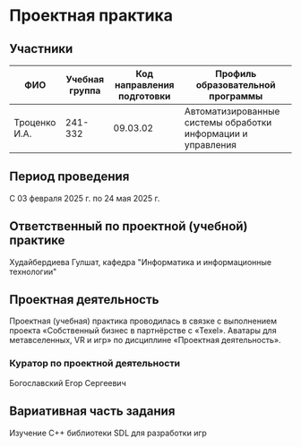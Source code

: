 # Проектная практика

## Участники
| ФИО | Учебная группа | Код направления подготовки | Профиль образовательной программы |
|-|-|-|-|
| Троценко И.А. |241-332|09.03.02|Автоматизированные системы обработки информации и управления|

## Период проведения
С 03 февраля 2025 г. по 24 мая 2025 г.

## Ответственный по проектной (учебной) практике
Худайбердиева Гулшат, кафедра "Информатика и информационные технологии"

## Проектная деятельность
Проектная (учебная) практика проводилась в связке с выполнением проекта «Собственный бизнес в партнёрстве с «Texel». Аватары для метавселенных, VR и игр» по дисциплине «Проектная деятельность».
### Куратор по проектной деятельности
Богославский Егор Сергеевич

## Вариативная часть задания
Изучение C++ библиотеки SDL для разработки игр